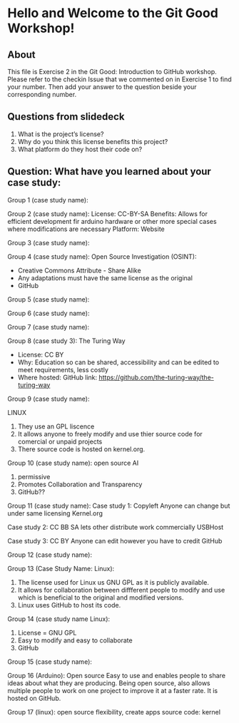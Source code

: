 # Hello and Welcome to the Git Good Workshop! 

## About 

This file is Exercise 2 in the Git Good: Introduction to GitHub workshop. 
Please refer to the checkin Issue that we commented on in Exercise 1 to find your number. Then add your answer to the question beside your corresponding number.

## Questions from slidedeck
1. What is the project’s license?
2. Why do you think this license benefits this project?
3. What platform do they host their code on?

## Question: What have you learned about your case study:

Group 1 (case study name):


Group 2 (case study name):
License: CC-BY-SA
Benefits: Allows for efficient development fir arduino hardware or other more special cases where modifications are necessary
Platform: Website

Group 3 (case study name):


Group 4 (case study name):
Open Source Investigation (OSINT):
- Creative Commons Attribute - Share Alike
- Any adaptations must have the same license as the original
- GitHub

Group 5 (case study name): 


Group 6 (case study name):


Group 7 (case study name):


Group 8 (case study 3): The Turing Way
- License: CC BY
- Why: Education so can be shared, accessibility and can be edited to meet requirements, less costly
- Where hosted: GitHub link: https://github.com/the-turing-way/the-turing-way

Group 9 (case study name):

LINUX

1. They use an GPL liscence
2. It allows anyone to freely modify and use thier source code for comercial or unpaid projects
3. There source code is hosted on kernel.org.


Group 10 (case study name): 
open source AI
1. permissive
2. Promotes Collaboration and Transparency
3. GitHub??

Group 11 (case study name):
Case study 1:
Copyleft
Anyone can change but under same licensing
Kernel.org

Case study 2:
CC BB SA
lets other distribute work commercially 
USBHost

Case study 3:
CC BY
Anyone can edit however you have to credit
GitHub



Group 12 (case study name):


Group 13 (Case Study Name: Linux):
1. The license used for Linux us GNU GPL as it is publicly available.
2. It allows for collaboration between diffferent people to modify and use which is beneficial to the original and modified versions.
3. Linux uses GitHub to host its code.


Group 14 (case study name Linux):
1. License = GNU GPL
2. Easy to modify and easy to collaborate
3. GitHub 

Group 15 (case study name): 


Group 16 (Arduino):
Open source 
Easy to use and enables people to share ideas about what they are producing. Being open source, also allows multiple people to work on one project to improve it at a faster rate. 
It is hosted on GitHub.



Group 17 (linux):
open source
flexibility, create apps
source code: kernel



